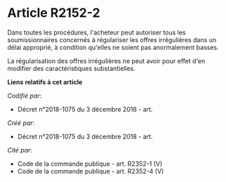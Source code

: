 # Article R2152-2

Dans toutes les procédures, l'acheteur peut autoriser tous les soumissionnaires concernés à régulariser les offres
irrégulières dans un délai approprié, à condition qu'elles ne soient pas anormalement basses.

La régularisation des offres irrégulières ne peut avoir pour effet d'en modifier des caractéristiques substantielles.

**Liens relatifs à cet article**

_Codifié par_:

  - Décret n°2018-1075 du 3 décembre 2018 - art.

_Créé par_:

  - Décret n°2018-1075 du 3 décembre 2018 - art.

_Cité par_:

  - Code de la commande publique - art. R2352-1 (V)
  - Code de la commande publique - art. R2352-4 (V)
